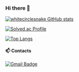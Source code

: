 ### Hi there 👋

<!--
**whitecirclesnake/whitecirclesnake** is a ✨ _special_ ✨ repository because its `README.md` (this file) appears on your GitHub profile.

Here are some ideas to get you started:

- 🔭 I’m currently working on ...
- 🌱 I’m currently learning ...
- 👯 I’m looking to collaborate on ...
- 🤔 I’m looking for help with ...
- 💬 Ask me about ...
- 📫 How to reach me: ...
- 😄 Pronouns: ...
- ⚡ Fun fact: ...
-->

[![whitecirclesnake GitHub stats](https://github-readme-stats.vercel.app/api?username=whitecirclesnake&show_icons=true&theme=tokyonight)](https://github.com/whitecirclesnake/github-readme-stats)

[![Solved.ac Profile](http://mazassumnida.wtf/api/v2/generate_badge?boj=whitecirclesnake)](https://solved.ac/whitecirclesnake/)

[![Top Langs](https://github-readme-stats.vercel.app/api/top-langs/?username=whitecirclesnake&layout=compact)](https://github.com/whitecirclesnake/github-readme-stats)


#### 📫 Contacts
[![Gmail Badge](https://img.shields.io/badge/Gmail-d14836?style=flat-square&logo=Gmail&logoColor=white&link=mailto:whitecirclesnake@gmail.com)](mailto:whitecirclesnake@gmail.com)
